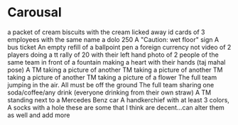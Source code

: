 # Carousal
a packet of cream biscuits with the cream licked away
id cards of 3 employees with the same name
a dolo 250
A "Caution: wet floor" sign
A bus ticket
An empty refill of a ballpoint pen
a foreign currency not
video of 2 players doing a tt rally of 20 with their left hand
photo of 2 people of the same team in front of a fountain making a heart with their hands (taj mahal pose)
A TM taking a picture of another TM taking a picture of another TM taking a picture of another TM taking a picture of a flower
The full team jumping in the air. All must be off the ground
The full team sharing one soda/coffee/any drink (everyone drinking from their own straw)
A TM standing next to a Mercedes Benz car
A handkerchief with at least 3 colors,
A socks with a hole
these are some that I think are decent...can alter them as well and add more
